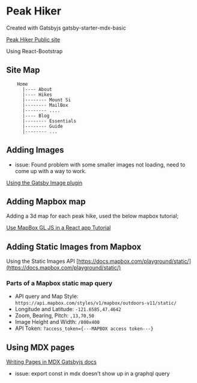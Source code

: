 # Peak Hiker

Created with Gatsbyjs gatsby-starter-mdx-basic

[Peak Hiker Public site](https://peakhiker.gatsbyjs.io/)

Using React-Bootstrap

## Site Map

        Home 
          |---- About
          |---- Hikes
          |-------- Mount Si
          |-------- MailBox
          |-------- ....
          |---- Blog
          |-------- Essentials
          |-------- Guide
          |-------- ...

## Adding Images

- issue: Found problem with some smaller images not loading, need to come up with a way to work.

[Using the Gatsby Image plugin](https://www.gatsbyjs.com/docs/how-to/images-and-media/using-gatsby-plugin-image)

## Adding Mapbox map

Adding a 3d map for each peak hike, used the below mapbox tutorial;

[Use MapBox GL JS in a React app Tutorial](https://docs.mapbox.com/help/tutorials/use-mapbox-gl-js-with-react/)

## Adding Static Images from Mapbox

Using the Static Images API [https://docs.mapbox.com/playground/static/](https://docs.mapbox.com/playground/static/)

### Parts of a Mapbox static map query

- API query and Map Style: `https://api.mapbox.com/styles/v1/mapbox/outdoors-v11/static/`
- Longitude and Latitude: `-121.6585,47.4642`
- Zoom, Bearing, Pitch: `,13,70,50`
- Image Height and Width: `/800x400`
- API Token: `?access_token={---MAPBOX access token---}`

## Using MDX pages

[Writing Pages in MDX Gatsbyjs docs](https://www.gatsbyjs.com/docs/mdx/writing-pages/)

- issue: export const in mdx doesn't show up in a graphql query
